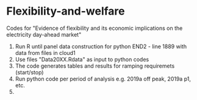 # Flexibility-and-welfare
Codes for "Evidence of flexibility and its economic implications on the electricity day-ahead market"

1. Run R until panel data construction for python END2 - line 1889 with data from files in cloud1 
2. Use files "Data20XX.Rdata" as input to python codes
3. The code generates tables and results for ramping requiremets (start/stop)
4. Run python code per period of analysis e.g. 2019a off peak, 2019a p1, etc.
5. 
